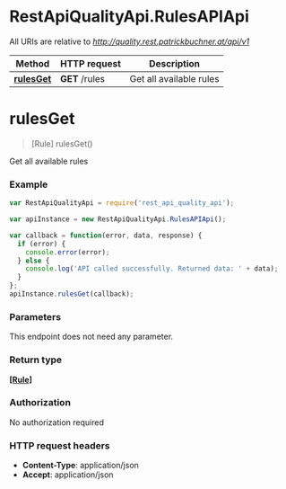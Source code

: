 # RestApiQualityApi.RulesAPIApi

All URIs are relative to *http://quality.rest.patrickbuchner.at/api/v1*

Method | HTTP request | Description
------------- | ------------- | -------------
[**rulesGet**](RulesAPIApi.md#rulesGet) | **GET** /rules | Get all available rules


<a name="rulesGet"></a>
# **rulesGet**
> [Rule] rulesGet()

Get all available rules

### Example
```javascript
var RestApiQualityApi = require('rest_api_quality_api');

var apiInstance = new RestApiQualityApi.RulesAPIApi();

var callback = function(error, data, response) {
  if (error) {
    console.error(error);
  } else {
    console.log('API called successfully. Returned data: ' + data);
  }
};
apiInstance.rulesGet(callback);
```

### Parameters
This endpoint does not need any parameter.

### Return type

[**[Rule]**](Rule.md)

### Authorization

No authorization required

### HTTP request headers

 - **Content-Type**: application/json
 - **Accept**: application/json

